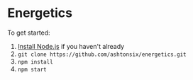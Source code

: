 # Energetics

To get started:

1. [Install Node.js](https://github.com/nvm-sh/nvm) if you haven't already
2. `git clone https://github.com/ashtonsix/energetics.git`
3. `npm install`
4. `npm start`
